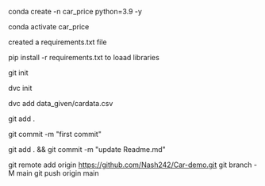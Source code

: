 
conda create -n car_price python=3.9 -y

conda activate car_price

created a requirements.txt file

pip install -r requirements.txt to loaad libraries

git init

dvc init

dvc add data_given/cardata.csv

git add .

git commit -m "first commit"

git add . && git commit -m "update Readme.md"

git remote add origin https://github.com/Nash242/Car-demo.git
git branch -M main
git push origin main

